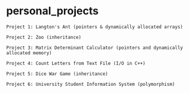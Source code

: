 # personal_projects

`Project 1: Langton's Ant (pointers & dynamically allocated arrays)`

`Project 2: Zoo (inheritance)`

`Project 3: Matrix Determinant Calculator (pointers and dynamically allocated memory)`

`Project 4: Count Letters from Text File (I/O in C++)`

`Project 5: Dice War Game (inheritance)`

`Project 6: University Student Information System (polymorphism)`
